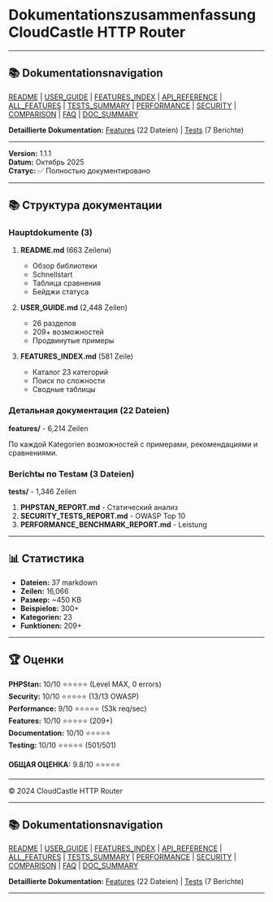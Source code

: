 # Dokumentationszusammenfassung CloudCastle HTTP Router

---

## 📚 Dokumentationsnavigation

[README](../../README.md) | [USER_GUIDE](USER_GUIDE.md) | [FEATURES_INDEX](FEATURES_INDEX.md) | [API_REFERENCE](API_REFERENCE.md) | [ALL_FEATURES](ALL_FEATURES.md) | [TESTS_SUMMARY](TESTS_SUMMARY.md) | [PERFORMANCE](PERFORMANCE_ANALYSIS.md) | [SECURITY](SECURITY_REPORT.md) | [COMPARISON](COMPARISON.md) | [FAQ](FAQ.md) | [DOC_SUMMARY](DOCUMENTATION_SUMMARY.md)

**Detaillierte Dokumentation:** [Features](features/) (22 Dateien) | [Tests](tests/) (7 Berichte)

---


**Version:** 1.1.1  
**Datum:** Октябрь 2025  
**Статус:** ✅ Полностью документировано

---

## 📚 Структура документации

### Hauptdokumente (3)

1. **README.md** (663 Zeilenи)
   - Обзор библиотеки
   - Schnellstart
   - Таблица сравнения
   - Бейджи статуса

2. **USER_GUIDE.md** (2,448 Zeilen)
   - 26 разделов
   - 209+ возможностей
   - Продвинутые примеры

3. **FEATURES_INDEX.md** (581 Zeile)
   - Каталог 23 категорий
   - Поиск по сложности
   - Сводные таблицы

### Детальная документация (22 Dateien)

**features/** - 6,214 Zeilen

По каждой Kategorien возможностей с примерами, рекомендациями и сравнениями.

### Berichtы по Testам (3 Dateien)

**tests/** - 1,346 Zeilen

1. **PHPSTAN_REPORT.md** - Статический анализ
2. **SECURITY_TESTS_REPORT.md** - OWASP Top 10
3. **PERFORMANCE_BENCHMARK_REPORT.md** - Leistung

---

## 📊 Статистика

- **Dateien:** 37 markdown
- **Zeilen:** 16,066
- **Размер:** ~450 KB
- **Beispielов:** 300+
- **Kategorien:** 23
- **Funktionen:** 209+

---

## 🏆 Оценки

**PHPStan:** 10/10 ⭐⭐⭐⭐⭐ (Level MAX, 0 errors)  
**Security:** 10/10 ⭐⭐⭐⭐⭐ (13/13 OWASP)  
**Performance:** 9/10 ⭐⭐⭐⭐⭐ (53k req/sec)  
**Features:** 10/10 ⭐⭐⭐⭐⭐ (209+)  
**Documentation:** 10/10 ⭐⭐⭐⭐⭐  
**Testing:** 10/10 ⭐⭐⭐⭐⭐ (501/501)

**ОБЩАЯ ОЦЕНКА:** 9.8/10 ⭐⭐⭐⭐⭐

---

© 2024 CloudCastle HTTP Router


---

## 📚 Dokumentationsnavigation

[README](../../README.md) | [USER_GUIDE](USER_GUIDE.md) | [FEATURES_INDEX](FEATURES_INDEX.md) | [API_REFERENCE](API_REFERENCE.md) | [ALL_FEATURES](ALL_FEATURES.md) | [TESTS_SUMMARY](TESTS_SUMMARY.md) | [PERFORMANCE](PERFORMANCE_ANALYSIS.md) | [SECURITY](SECURITY_REPORT.md) | [COMPARISON](COMPARISON.md) | [FAQ](FAQ.md) | [DOC_SUMMARY](DOCUMENTATION_SUMMARY.md)

**Detaillierte Dokumentation:** [Features](features/) (22 Dateien) | [Tests](tests/) (7 Berichte)

---

